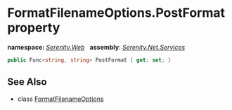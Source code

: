 # FormatFilenameOptions.PostFormat property
**namespace:** *[Serenity.Web](../../README.md#serenity.web-namespace)*   **assembly**: *[Serenity.Net.Services](../../README.md)*

```csharp
public Func<string, string> PostFormat { get; set; }
```

## See Also

* class [FormatFilenameOptions](../FormatFilenameOptions.md)